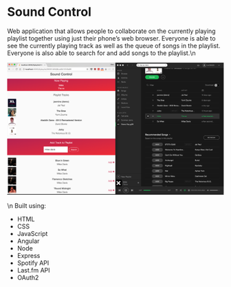 # Sound Control
Web application that allows people to collaborate on the currently playing playlist together using just their phone’s web browser. Everyone is able to see the currently playing track as well as the queue of songs in the playlist. Everyone is also able to search for and add songs to the playlist.\n


![Sound Control](sound_control_screenshot.png "Sound Control")  

\n
Built using:
* HTML
* CSS
* JavaScript
* Angular
* Node
* Express
* Spotify API
* Last.fm API
* OAuth2
